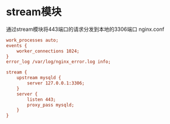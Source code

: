 # stream模块

通过stream模块将443端口的请求分发到本地的3306端口
nginx.conf
```ini
work_processes auto;
events {
    worker_connections 1024;
}
error_log /var/log/nginx_error.log info;

stream {
    upstream mysqld {
        server 127.0.0.1:3306;
    }
    server {
        listen 443;
        proxy_pass mysqld;
    }
}
```
